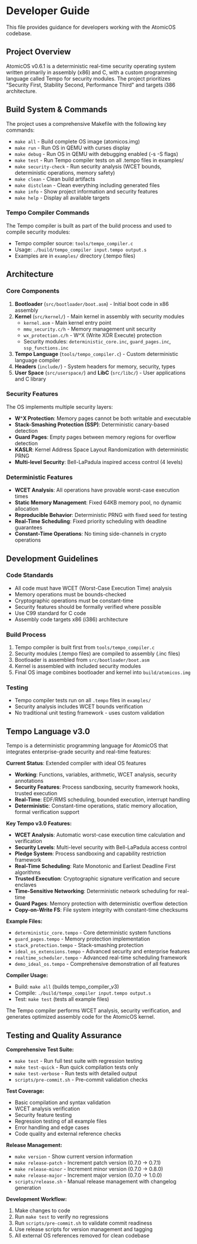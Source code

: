 # Developer Guide

This file provides guidance for developers working with the AtomicOS codebase.

## Project Overview

AtomicOS v0.6.1 is a deterministic real-time security operating system written primarily in assembly (x86) and C, with a custom programming language called Tempo for security modules. The project prioritizes "Security First, Stability Second, Performance Third" and targets i386 architecture.

## Build System & Commands

The project uses a comprehensive Makefile with the following key commands:

- `make all` - Build complete OS image (atomicos.img)
- `make run` - Run OS in QEMU with curses display
- `make debug` - Run OS in QEMU with debugging enabled (-s -S flags)
- `make test` - Run Tempo compiler tests on all .tempo files in examples/
- `make security-check` - Run security analysis (WCET bounds, deterministic operations, memory safety)
- `make clean` - Clean build artifacts
- `make distclean` - Clean everything including generated files
- `make info` - Show project information and security features
- `make help` - Display all available targets

### Tempo Compiler Commands

The Tempo compiler is built as part of the build process and used to compile security modules:
- Tempo compiler source: `tools/tempo_compiler.c`
- Usage: `./build/tempo_compiler input.tempo output.s`
- Examples are in `examples/` directory (.tempo files)

## Architecture

### Core Components

1. **Bootloader** (`src/bootloader/boot.asm`) - Initial boot code in x86 assembly
2. **Kernel** (`src/kernel/`) - Main kernel in assembly with security modules
   - `kernel.asm` - Main kernel entry point
   - `mmu_security.c/h` - Memory management unit security
   - `wx_protection.c/h` - W^X (Write XOR Execute) protection
   - Security modules: `deterministic_core.inc`, `guard_pages.inc`, `ssp_functions.inc`
3. **Tempo Language** (`tools/tempo_compiler.c`) - Custom deterministic language compiler
4. **Headers** (`include/`) - System headers for memory, security, types
5. **User Space** (`src/userspace/`) and **LibC** (`src/libc/`) - User applications and C library

### Security Features

The OS implements multiple security layers:
- **W^X Protection**: Memory pages cannot be both writable and executable
- **Stack-Smashing Protection (SSP)**: Deterministic canary-based detection
- **Guard Pages**: Empty pages between memory regions for overflow detection
- **KASLR**: Kernel Address Space Layout Randomization with deterministic PRNG
- **Multi-level Security**: Bell-LaPadula inspired access control (4 levels)

### Deterministic Features

- **WCET Analysis**: All operations have provable worst-case execution times
- **Static Memory Management**: Fixed 64KB memory pool, no dynamic allocation
- **Reproducible Behavior**: Deterministic PRNG with fixed seed for testing
- **Real-Time Scheduling**: Fixed priority scheduling with deadline guarantees
- **Constant-Time Operations**: No timing side-channels in crypto operations

## Development Guidelines

### Code Standards

- All code must have WCET (Worst-Case Execution Time) analysis
- Memory operations must be bounds-checked
- Cryptographic operations must be constant-time
- Security features should be formally verified where possible
- Use C99 standard for C code
- Assembly code targets x86 (i386) architecture

### Build Process

1. Tempo compiler is built first from `tools/tempo_compiler.c`
2. Security modules (.tempo files) are compiled to assembly (.inc files)
3. Bootloader is assembled from `src/bootloader/boot.asm`
4. Kernel is assembled with included security modules
5. Final OS image combines bootloader and kernel into `build/atomicos.img`

### Testing

- Tempo compiler tests run on all `.tempo` files in `examples/`
- Security analysis includes WCET bounds verification
- No traditional unit testing framework - uses custom validation

## Tempo Language v3.0

Tempo is a deterministic programming language for AtomicOS that integrates enterprise-grade security and real-time features:

**Current Status**: Extended compiler with ideal OS features
- **Working**: Functions, variables, arithmetic, WCET analysis, security annotations
- **Security Features**: Process sandboxing, security framework hooks, trusted execution
- **Real-Time**: EDF/RMS scheduling, bounded execution, interrupt handling
- **Deterministic**: Constant-time operations, static memory allocation, formal verification support

**Key Tempo v3.0 Features:**
- **WCET Analysis**: Automatic worst-case execution time calculation and verification
- **Security Levels**: Multi-level security with Bell-LaPadula access control
- **Pledge System**: Process sandboxing and capability restriction framework
- **Real-Time Scheduling**: Rate Monotonic and Earliest Deadline First algorithms
- **Trusted Execution**: Cryptographic signature verification and secure enclaves
- **Time-Sensitive Networking**: Deterministic network scheduling for real-time
- **Guard Pages**: Memory protection with deterministic overflow detection
- **Copy-on-Write FS**: File system integrity with constant-time checksums

**Example Files:**
- `deterministic_core.tempo` - Core deterministic system functions
- `guard_pages.tempo` - Memory protection implementation
- `stack_protection.tempo` - Stack-smashing protection
- `ideal_os_extensions.tempo` - Advanced security and enterprise features
- `realtime_scheduler.tempo` - Advanced real-time scheduling framework
- `demo_ideal_os.tempo` - Comprehensive demonstration of all features

**Compiler Usage:**
- Build: `make all` (builds tempo_compiler_v3)
- Compile: `./build/tempo_compiler input.tempo output.s`
- Test: `make test` (tests all example files)

The Tempo compiler performs WCET analysis, security verification, and generates optimized assembly code for the AtomicOS kernel.

## Testing and Quality Assurance

**Comprehensive Test Suite:**
- `make test` - Run full test suite with regression testing
- `make test-quick` - Run quick compilation tests only  
- `make test-verbose` - Run tests with detailed output
- `scripts/pre-commit.sh` - Pre-commit validation checks

**Test Coverage:**
- Basic compilation and syntax validation
- WCET analysis verification  
- Security feature testing
- Regression testing of all example files
- Error handling and edge cases
- Code quality and external reference checks

**Release Management:**
- `make version` - Show current version information
- `make release-patch` - Increment patch version (0.7.0 -> 0.7.1)
- `make release-minor` - Increment minor version (0.7.0 -> 0.8.0)  
- `make release-major` - Increment major version (0.7.0 -> 1.0.0)
- `scripts/release.sh` - Manual release management with changelog generation

**Development Workflow:**
1. Make changes to code
2. Run `make test` to verify no regressions
3. Run `scripts/pre-commit.sh` to validate commit readiness
4. Use release scripts for version management and tagging
5. All external OS references removed for clean codebase